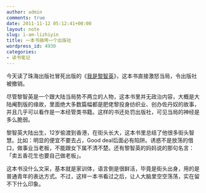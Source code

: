 ```yaml
---
author: admin
comments: true
date: 2011-11-12 05:12:41+00:00
layout: note
slug: i-am-lizhiyin
title: 一本书搞垮一个出版社
wordpress_id: 4930
categories:
- 读书笔记
---
```


今天读了珠海出版社冒死出版的《[我是黎智英](http://zh.wikipedia.org/wiki/黎智英)》，这本书直接激怒当局，令出版社被撤销。





尽管黎智英是一个跟大陆当局势不两立的人物，这本书里并无政治内容，大概是大陆阉割版的缘故，里面绝大多数篇幅都是肥佬黎投身纺织业、创办佐丹奴的故事，并且几乎可以看作是一本经管类书籍。这样的书还处罚出版社，可见当局的神经是多么脆弱。





黎智英大陆出生，12岁偷渡到香港，在街头长大，这本书里总结了他很多街头智慧。比如：明显的便宜不要去占，Good deal后面必有陷阱。诱惑不是放荡的借口，做事业当老板，不能跟女下属不清不楚。还有黎智英的妈妈说的那句名言：「卖五香花生也要自己做老板」。





这本书没什么文采，基本就是家训体，语言倒是很鲜活，毕竟是街头出身，用的是普通青年的表达方式。不过，这样一本书看过之后，让人大脑里空空荡荡，实在留不下什么印象。



